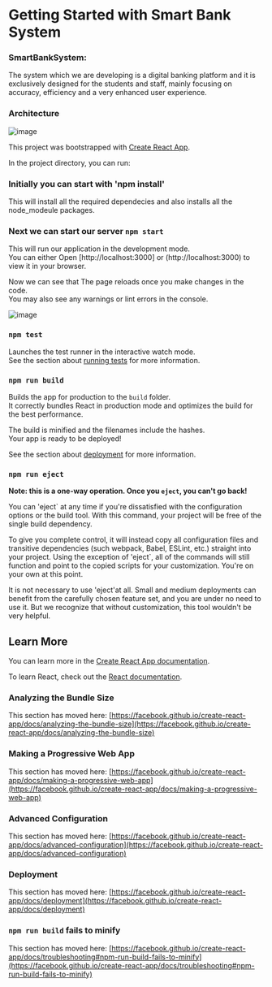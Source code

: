 # Getting Started with Smart Bank System

### SmartBankSystem:

The system which we are developing is a digital banking platform and it is exclusively designed for the students and staff, mainly focusing on accuracy, efficiency and a very enhanced user experience.

### Architecture 

![image](https://github.com/Group009/Group9_SmartBankSystem/assets/165433002/9b816e06-e338-493d-b9a4-26847b66128d)

This project was bootstrapped with [Create React App](https://github.com/facebook/create-react-app).

In the project directory, you can run:

### Initially you can start with 'npm install' 

This will install all the required dependecies and also installs all the node_modeule packages.

### Next we can start our server `npm start`

This will run our application in the development mode.\
You can either Open [http://localhost:3000] or (http://localhost:3000) to view it in your browser.

Now we can see that The page reloads once you make changes in the code.\
You may also see any warnings or lint errors in the console.

![image](https://github.com/Group009/Group9_SmartBankSystem/assets/165433002/ecad538f-14dc-4a56-86f3-b9e18eca95e4)


### `npm test`

Launches the test runner in the interactive watch mode.\
See the section about [running tests](https://facebook.github.io/create-react-app/docs/running-tests) for more information.

### `npm run build`

Builds the app for production to the `build` folder.\
It correctly bundles React in production mode and optimizes the build for the best performance.

The build is minified and the filenames include the hashes.\
Your app is ready to be deployed!

See the section about [deployment](https://facebook.github.io/create-react-app/docs/deployment) for more information.

### `npm run eject`

**Note: this is a one-way operation. Once you `eject`, you can't go back!**

You can 'eject` at any time if you're dissatisfied with the configuration options or the build tool. With this command, your project will be free of the single build dependency.

To give you complete control, it will instead copy all configuration files and transitive dependencies (such webpack, Babel, ESLint, etc.) straight into your project. Using the exception of 'eject`, all of the commands will still function and point to the copied scripts for your customization. You're on your own at this point.

It is not necessary to use 'eject'at all. Small and medium deployments can benefit from the carefully chosen feature set, and you are under no need to use it. But we recognize that without customization, this tool wouldn't be very helpful.

## Learn More

You can learn more in the [Create React App documentation](https://facebook.github.io/create-react-app/docs/getting-started).

To learn React, check out the [React documentation](https://reactjs.org/).


### Analyzing the Bundle Size

This section has moved here: [https://facebook.github.io/create-react-app/docs/analyzing-the-bundle-size](https://facebook.github.io/create-react-app/docs/analyzing-the-bundle-size)

### Making a Progressive Web App

This section has moved here: [https://facebook.github.io/create-react-app/docs/making-a-progressive-web-app](https://facebook.github.io/create-react-app/docs/making-a-progressive-web-app)

### Advanced Configuration

This section has moved here: [https://facebook.github.io/create-react-app/docs/advanced-configuration](https://facebook.github.io/create-react-app/docs/advanced-configuration)

### Deployment

This section has moved here: [https://facebook.github.io/create-react-app/docs/deployment](https://facebook.github.io/create-react-app/docs/deployment)

### `npm run build` fails to minify

This section has moved here: [https://facebook.github.io/create-react-app/docs/troubleshooting#npm-run-build-fails-to-minify](https://facebook.github.io/create-react-app/docs/troubleshooting#npm-run-build-fails-to-minify)
